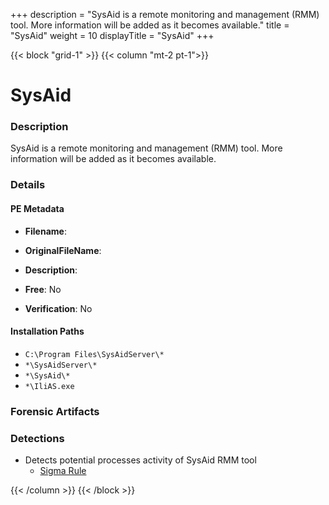 +++
description = "SysAid is a remote monitoring and management (RMM) tool. More information will be added as it becomes available."
title = "SysAid"
weight = 10
displayTitle = "SysAid"
+++


{{< block "grid-1" >}}
{{< column "mt-2 pt-1">}}

# SysAid


### Description

SysAid is a remote monitoring and management (RMM) tool. More information will be added as it becomes available.




### Details


#### PE Metadata
- **Filename**: 
- **OriginalFileName**: 
- **Description**: 


- **Free**: No

- **Verification**: No




#### Installation Paths
- `C:\Program Files\SysAidServer\*`
- `*\SysAidServer\*`
- `*\SysAid\*`
- `*\IliAS.exe`

### Forensic Artifacts






### Detections
- Detects potential processes activity of SysAid RMM tool
  - [Sigma Rule](https://github.com/magicsword-io/LOLRMM/blob/main/detections/sigma/sysaid_processes_sigma.yml)




{{< /column >}}
{{< /block >}}
